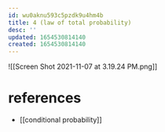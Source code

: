 ```yaml
---
id: wu0aknu593c5pzdk9u4hm4b
title: 4 (law of total probability)
desc: ''
updated: 1654530814140
created: 1654530814140
---
```

![[Screen Shot 2021-11-07 at 3.19.24 PM.png]]
# references
- [[conditional probability]]
